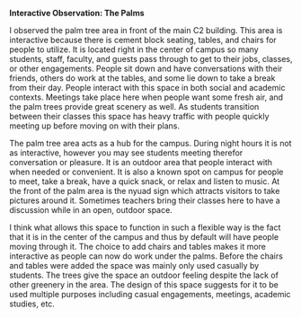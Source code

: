 **Interactive Observation: The Palms**

I observed the palm tree area in front of the main C2 building. This area is interactive because there is cement block seating, tables, and chairs for people to utilize. It is located right in the center of campus so many students, staff, faculty, and guests pass through to get to their jobs, classes, or other engagements. People sit down and have conversations with their friends, others do work at the tables, and some lie down to take a break from their day. People interact with this space in both social and academic contexts. Meetings take place here when people want some fresh air, and the palm trees provide great scenery as well. As students transition between their classes this space has heavy traffic with people quickly meeting up before moving on with their plans. 

The palm tree area acts as a hub for the campus. During night hours it is not as interactive, however you may see students meeting therefor conversation or pleasure. It is an outdoor area that people interact with when needed or convenient. It is also a known spot on campus for people to meet, take a break, have a quick snack, or relax and listen to music. At the front of the palm area is the nyuad sign which attracts visitors to take pictures around it. Sometimes teachers bring their classes here to have a discussion while in an open, outdoor space. 

I think what allows this space to function in such a flexible way is the fact that it is in the center of the campus and thus by default will have people moving through it. The choice to add chairs and tables makes it more interactive as people can now do work under the palms. Before the chairs and tables were added the space was mainly only used casually by students. The trees give the space an outdoor feeling despite the lack of other greenery in the area. The design of this space suggests for it to be used multiple purposes including casual engagements, meetings, academic studies, etc. 
